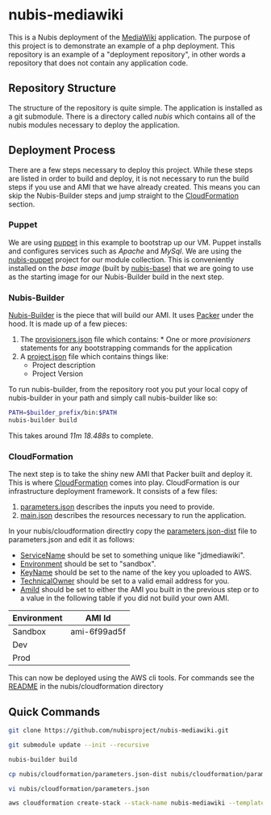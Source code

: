 ﻿# nubis-mediawiki
This is a Nubis deployment of the [MediaWiki](https://www.mediawiki.org/) application. The purpose of this project is to demonstrate an example of a php deployment. This repository is an example of a "deployment repository", in other words a repository that does not contain any application code.

## Repository Structure
The structure of the repository is quite simple. The application is installed as a git submodule. There is a directory called *nubis* which contains all of the nubis modules necessary to deploy the application.


## Deployment Process
There are a few steps necessary to deploy this project. While these steps are listed in order to build and deploy, it is not necessary to run the build steps if you use and AMI that we have already created. This means you can skip the Nubis-Builder steps and jump straight to the [CloudFormation](#cloudformation) section.


### Puppet
We are using [puppet](http://puppetlabs.com/) in this example to bootstrap up our VM. Puppet installs and configures services such as *Apache* and *MySql*. We are using the [nubis-puppet](https://github.com/Nubisproject/nubis-puppet) project for our module collection. This is conveniently installed on the *base image* (built by [nubis-base](https://github.com/Nubisproject/nubis-base)) that we are going to use as the starting image for our Nubis-Builder build in the next step.


### Nubis-Builder
[Nubis-Builder](https://github.com/Nubisproject/nubis-builder) is the piece that will build our AMI. It uses [Packer](https://packer.io) under the hood. It is made up of a few pieces:

1. The [provisioners.json](nubis/builder/provisioners.json) file which contains:
        * One or more *provisioners* statements for any bootstrapping commands for the application
2. A [project.json](nubis/builder/project.json) file which contains things like:
    * Project description
    * Project Version

To run nubis-builder, from the repository root you put your local copy of nubis-builder in your path and simply call nubis-builder like so:
```bash
PATH=$builder_prefix/bin:$PATH
nubis-builder build 
```
This takes around *11m 18.488s* to complete.


### CloudFormation
The next step is to take the shiny new AMI that Packer built and deploy it. This is where [CloudFormation](http://aws.amazon.com/cloudformation/) comes into play. CloudFormation is our infrastructure deployment framework. It consists of a few files:

1. [parameters.json](nubis/cloudformation/parameters.json-dist) describes the inputs you need to provide.
1. [main.json](nubis/cloudformation/main.json-dist) describes the resources necessary to run the application.

In your nubis/cloudformation directlry copy the [parameters.json-dist](nubis/cloudformation/parameters.json-dist) file to parameters.json and edit it as follows:

* [ServiceName](https://github.com/Nubisproject/nubis-mediawiki/blob/master/nubis/cloudformation/parameters.json-dist#L3) should be set to something unique like "jdmediawiki".
* [Environment](https://github.com/Nubisproject/nubis-mediawiki/blob/master/nubis/cloudformation/parameters.json-dist#L7) should be set to "sandbox".
* [KeyName](https://github.com/Nubisproject/nubis-mediawiki/blob/master/nubis/cloudformation/parameters.json-dist#L11) should be set to the name of the key you uploaded to AWS.
* [TechnicalOwner](https://github.com/Nubisproject/nubis-mediawiki/blob/master/nubis/cloudformation/parameters.json-dist#L15) should be set to a valid email address for you.
* [AmiId](https://github.com/Nubisproject/nubis-mediawiki/blob/master/nubis/cloudformation/parameters.json-dist#L19) should be set to either the AMI you built in the previous step or to a value in the following table if you did not build your own AMI.

 | Environment | AMI Id       |
 |-------------|--------------|
 | Sandbox     | ami-6f99ad5f |
 | Dev         |              |
 | Prod        |              |

This can now be deployed using the AWS cli tools. For commands see the [README](nubis/cloudformation/README.md) in the nubis/cloudformation directory

## Quick Commands
```bash
git clone https://github.com/nubisproject/nubis-mediawiki.git

git submodule update --init --recursive

nubis-builder build 

cp nubis/cloudformation/parameters.json-dist nubis/cloudformation/parameters.json

vi nubis/cloudformation/parameters.json

aws cloudformation create-stack --stack-name nubis-mediawiki --template-body file://nubis/cloudformation/main.json --parameters file://nubis/cloudformation/parameters.json
```